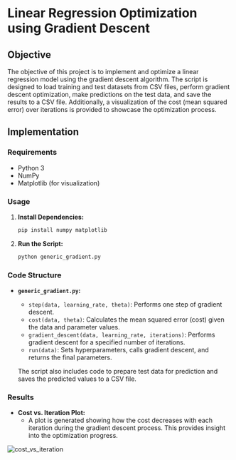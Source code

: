 # Linear Regression Optimization using Gradient Descent

## Objective

The objective of this project is to implement and optimize a linear regression model using the gradient descent algorithm. The script is designed to load training and test datasets from CSV files, perform gradient descent optimization, make predictions on the test data, and save the results to a CSV file. Additionally, a visualization of the cost (mean squared error) over iterations is provided to showcase the optimization process.

## Implementation

### Requirements

- Python 3
- NumPy
- Matplotlib (for visualization)

### Usage

1. **Install Dependencies:**
    ```bash
    pip install numpy matplotlib
    ```

2. **Run the Script:**
    ```bash
    python generic_gradient.py
    ```

### Code Structure

- **`generic_gradient.py`:**
    - `step(data, learning_rate, theta)`: Performs one step of gradient descent.
    - `cost(data, theta)`: Calculates the mean squared error (cost) given the data and parameter values.
    - `gradient_descent(data, learning_rate, iterations)`: Performs gradient descent for a specified number of iterations.
    - `run(data)`: Sets hyperparameters, calls gradient descent, and returns the final parameters.
    
    The script also includes code to prepare test data for prediction and saves the predicted values to a CSV file.

### Results

- **Cost vs. Iteration Plot:**
    - A plot is generated showing how the cost decreases with each iteration during the gradient descent process. This provides insight into the optimization progress.

    
![cost_vs_iteration](https://github.com/rehmansohail/gradient_descent/assets/83837284/9849b31a-e494-4f13-8102-04ea47f71d6f)
